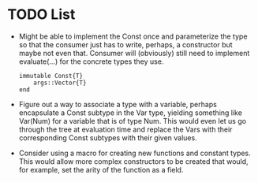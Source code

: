 # TODO List

  * Might be able to implement the Const once and parameterize the type so that
    the consumer just has to write, perhaps, a constructor but maybe not even
    that. Consumer will (obviously) still need to implement evaluate(...) for
    the concrete types they use.

        immutable Const{T}
            args::Vector{T}
        end

  * Figure out a way to associate a type with a variable, perhaps
    encapsulate a Const subtype in the Var type, yielding something like Var(Num)
    for a variable that is of type Num. This would even let us go through the
    tree at evaluation time and replace the Vars with their corresponding Const
    subtypes with their given values.
  * Consider using a macro for creating new functions and constant types. This
    would allow more complex constructors to be created that would, for example,
    set the arity of the function as a field.
